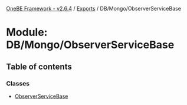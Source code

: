 [OneBE Framework - v2.6.4](../README.md) / [Exports](../modules.md) / DB/Mongo/ObserverServiceBase

# Module: DB/Mongo/ObserverServiceBase

## Table of contents

### Classes

- [ObserverServiceBase](../classes/DB_Mongo_ObserverServiceBase.ObserverServiceBase.md)
